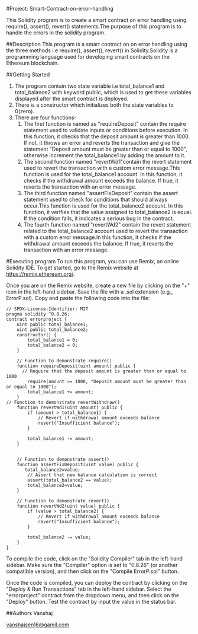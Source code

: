 ﻿#Project: Smart-Contract-on-error-handling

This Solidity program is to create a smart contract on error handling using require(), assert(), revert() statements.The purpose of this program is to handle the errors in the solidity program.

##Description
This program is a smart contract on on error handling using the three methods i.e require(), assert(), revert() in Solidity.Solidity is a programming language used for developing smart contracts on the Ethereum blockchain.

##Getting Started
1) The program contain two state variable i.e total_balance1 and total_balance2 with keyword public, which is used to get these variables displayed after the smart contract is deployed.
2) There is a constructor which initializes both the state variables to 0(zero).
3) There are four functions-
   1. The first function is named as "requireDeposit" contain the require statement used to validate inputs or conditions before execution. In this function, it checks that the deposit amount is greater than 1000. If not, it throws an error and reverts the transaction and give the statement "Deposit amount must be greater than or equal to 1000", otherwise increment the total_balance1 by adding the amount to it.
   2. The second function named "revertWd1"contain the revert statement used to revert the transaction with a custom error message.This function is used for the total_balance1 account. In this function, it checks if the withdrawal amount exceeds the balance. If true, it reverts the transaction with an error message.
   3. The third function named "assertFixDeposit" contain the assert statement used to check for conditions that should allways occur.This function is used for the total_balance2 account. In this function, it verifies that the value assigned to total_balance2 is equal. If the condition fails, it indicates a serious bug in the contract.
   4. The fourth function named "revertWd2" contain the revert statement related to the total_balance2 account used to revert the transaction with a custom error message.In this function, it checks if the withdrawal amount exceeds the balance. If true, it reverts the transaction with an error message.
      
#Executing program
To run this program, you can use Remix, an online Solidity IDE. To get started, go to the Remix website at https://remix.ethereum.org/.

Once you are on the Remix website, create a new file by clicking on the "+" icon in the left-hand sidebar. Save the file with a .sol extension (e.g., ErrorP.sol). Copy and paste the following code into the file:
```
// SPDX-License-Identifier: MIT
pragma solidity ^0.8.26;
contract errorproject {
    uint public total_balance1;
    uint public total_balance2;
    constructor() {
        total_balance1 = 0;
        total_balance2 = 0;
    }

    // Function to demonstrate require()
    function requireDeposit(uint amount) public {
      // Require that the deposit amount is greater than or equal to 1000
        require(amount >= 1000, "Deposit amount must be greater than or equal to 1000");
        total_balance1 += amount;
    }
// Function to demonstrate revertWithdraw()
    function revertWd1(uint amount) public {
        if (amount > total_balance1) {
            // Revert if withdrawal amount exceeds balance
            revert("Insufficient balance");
        }

        total_balance1 -= amount;
    }


    // Function to demonstrate assert()
    function assertFixDeposit(uint value) public {
       total_balance2=value;
        // Assert that new balance calculation is correct
        assert(total_balance2 == value);
        total_balance2=value;
    }

    // Function to demonstrate revert()
    function revertWd2(uint value) public {
        if (value > total_balance2) {
            // Revert if withdrawal amount exceeds balance
            revert("Insufficient balance");
        }

        total_balance2 -= value;
    }
}
```

To compile the code, click on the "Solidity Compiler" tab in the left-hand sidebar. Make sure the "Compiler" option is set to "0.8.26" (or another compatible version), and then click on the "Compile ErrorP.sol" button.

Once the code is compiled, you can deploy the contract by clicking on the "Deploy & Run Transactions" tab in the left-hand sidebar. Select the "errorproject" contract from the dropdown menu, and then click on the "Deploy" button.
Test the contract by input the value in the status bar.

##Authors
Vanshaj

vanshajsen16@gamil.com
